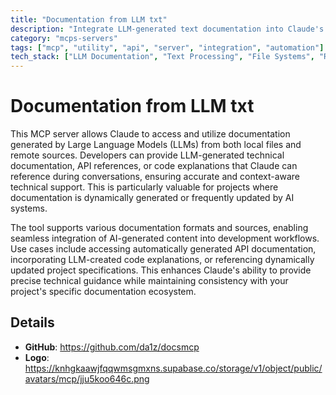 ```yaml
---
title: "Documentation from LLM txt"
description: "Integrate LLM-generated text documentation into Claude's context, enabling access to local or remote documentation sources for enhanced technical assistance."
category: "mcps-servers"
tags: ["mcp", "utility", "api", "server", "integration", "automation"]
tech_stack: ["LLM Documentation", "Text Processing", "File Systems", "Remote APIs", "Content Integration"]
---
```


# Documentation from LLM txt

This MCP server allows Claude to access and utilize documentation generated by Large Language Models (LLMs) from both local files and remote sources. Developers can provide LLM-generated technical documentation, API references, or code explanations that Claude can reference during conversations, ensuring accurate and context-aware technical support. This is particularly valuable for projects where documentation is dynamically generated or frequently updated by AI systems.

The tool supports various documentation formats and sources, enabling seamless integration of AI-generated content into development workflows. Use cases include accessing automatically generated API documentation, incorporating LLM-created code explanations, or referencing dynamically updated project specifications. This enhances Claude's ability to provide precise technical guidance while maintaining consistency with your project's specific documentation ecosystem.

## Details

- **GitHub**: https://github.com/da1z/docsmcp
- **Logo**: https://knhgkaawjfqqwmsgmxns.supabase.co/storage/v1/object/public/avatars/mcp/jju5koo646c.png
